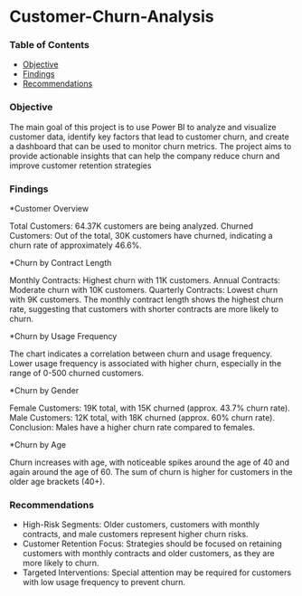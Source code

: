 # Customer-Churn-Analysis

### Table of Contents
- [Objective](#objective)
- [Findings](#findings)
- [Recommendations](#recommendations)

### Objective
The main goal of this project is to use Power BI to analyze and visualize customer data, identify key factors that lead to customer churn, and create a dashboard that can be used to monitor churn metrics. The project aims to provide actionable insights that can help the company reduce churn and improve customer retention strategies

### Findings
 *Customer Overview
 
Total Customers: 64.37K customers are being analyzed.
Churned Customers: Out of the total, 30K customers have churned, indicating a churn rate of approximately 46.6%.

 *Churn by Contract Length
 
Monthly Contracts: Highest churn with 11K customers.
Annual Contracts: Moderate churn with 10K customers.
Quarterly Contracts: Lowest churn with 9K customers.
The monthly contract length shows the highest churn rate, suggesting that customers with shorter contracts are more likely to churn.

 *Churn by Usage Frequency
 
The chart indicates a correlation between churn and usage frequency.
Lower usage frequency is associated with higher churn, especially in the range of 0-500 churned customers.

 *Churn by Gender
 
Female Customers: 19K total, with 15K churned (approx. 43.7% churn rate).
Male Customers: 12K total, with 18K churned (approx. 60% churn rate).
Conclusion: Males have a higher churn rate compared to females.

 *Churn by Age
 
Churn increases with age, with noticeable spikes around the age of 40 and again around the age of 60.
The sum of churn is higher for customers in the older age brackets (40+).

### Recommendations
- High-Risk Segments: Older customers, customers with monthly contracts, and male customers represent higher churn risks.
- Customer Retention Focus: Strategies should be focused on retaining customers with monthly contracts and older customers, as they are more likely to churn.
- Targeted Interventions: Special attention may be required for customers with low usage frequency to prevent churn.
  
